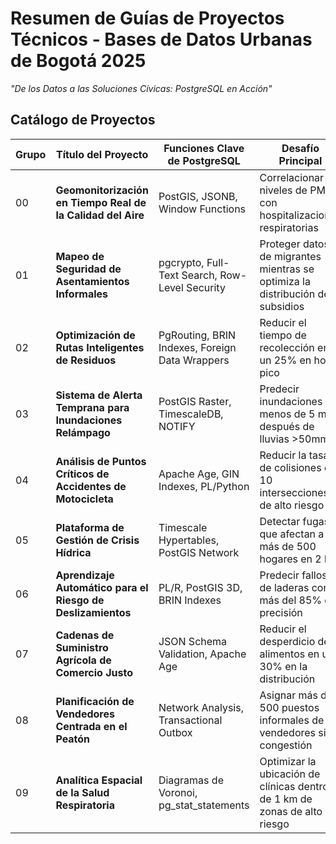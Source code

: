 # Resumen de Guías de Proyectos Técnicos - Bases de Datos Urbanas de Bogotá 2025  
*"De los Datos a las Soluciones Cívicas: PostgreSQL en Acción"*  

## Catálogo de Proyectos  

| Grupo | Título del Proyecto | Funciones Clave de PostgreSQL | Desafío Principal | Fuente de Datos | Documento del Proyecto |  
|-------|---------------------|-------------------------------|-------------------|-----------------|------------------------|  
| 00 | **Geomonitorización en Tiempo Real de la Calidad del Aire** | PostGIS, JSONB, Window Functions | Correlacionar niveles de PM2.5 con hospitalizaciones respiratorias | [Secretaría de Ambiente](https://datosabiertos.bogota.gov.co/dataset/calidad-del-aire) | [air_quality_geomonitoring.md](./project_guides/00-air_quality_geomonitoring.md) |  
| 01 | **Mapeo de Seguridad de Asentamientos Informales** | pgcrypto, Full-Text Search, Row-Level Security | Proteger datos de migrantes mientras se optimiza la distribución de subsidios | [Catastro Bogotá](https://www.catastrobogota.gov.co/) | [informal_settlements_geodata.md](./project_guides/01_informal_settlements_geodata.md) |  
| 02 | **Optimización de Rutas Inteligentes de Residuos** | PgRouting, BRIN Indexes, Foreign Data Wrappers | Reducir el tiempo de recolección en un 25% en horas pico | [UAESP](https://www.uaesp.gov.co/) | [waste_route_optimization.md](./project_guides/02_waste_route_optimization.md) |  
| 03 | **Sistema de Alerta Temprana para Inundaciones Relámpago** | PostGIS Raster, TimescaleDB, NOTIFY | Predecir inundaciones en menos de 5 min después de lluvias >50mm/h | [IDEAM](https://www.ideam.gov.co/) | [flood_alert_realtime.md](./project_guides/03_flood_alert_realtime.md) |  
| 04 | **Análisis de Puntos Críticos de Accidentes de Motocicleta** | Apache Age, GIN Indexes, PL/Python | Reducir la tasa de colisiones en 10 intersecciones de alto riesgo | [ANSV](https://www.ansv.gov.co/) | [motorcycle_safety_spatial.md](./project_guides/04_motorcycle_safety_spatial.md) |  
| 05 | **Plataforma de Gestión de Crisis Hídrica** | Timescale Hypertables, PostGIS Network | Detectar fugas que afectan a más de 500 hogares en 2 h | [EAAB](https://www.acueducto.com.co/) | [water_crisis_gis.md](./project_guides/05_water_crisis_gis.md) |  
| 06 | **Aprendizaje Automático para el Riesgo de Deslizamientos** | PL/R, PostGIS 3D, BRIN Indexes | Predecir fallos de laderas con más del 85% de precisión | [IGAC Lidar](https://www.igac.gov.co/) | [landslide_geohazard_ml.md](./project_guides/06_landslide_geohazard_ml.md) |  
| 07 | **Cadenas de Suministro Agrícola de Comercio Justo** | JSON Schema Validation, Apache Age | Reducir el desperdicio de alimentos en un 30% en la distribución | [Corabastos](https://www.corabastos.com.co/) | [fairtrade_market_optimization.md](./project_guides/07_fairtrade_market_optimization.md) |  
| 08 | **Planificación de Vendedores Centrada en el Peatón** | Network Analysis, Transactional Outbox | Asignar más de 500 puestos informales de vendedores sin congestión | [SCRD](https://www.culturarecreacionydeporte.gov.co/) | [public_space_vendorplanning.md](./project_guides/08_public_space_vendorplanning.md) |  
| 09 | **Analítica Espacial de la Salud Respiratoria** | Diagramas de Voronoi, pg_stat_statements | Optimizar la ubicación de clínicas dentro de 1 km de zonas de alto riesgo | [SaluData](https://saludata.saludcapital.gov.co/) | [public_health_geodata.md](./project_guides/09_public_health_geodata.md) |  
